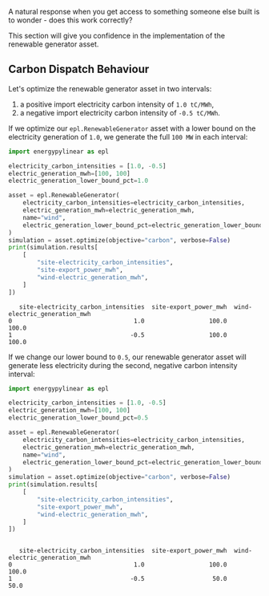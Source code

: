 A natural response when you get access to something someone else built is to wonder - does this work correctly?

This section will give you confidence in the implementation of the renewable generator asset.

## Carbon Dispatch Behaviour

Let's optimize the renewable generator asset in two intervals:

1. a positive import electricity carbon intensity of `1.0 tC/MWh`,
2. a negative import electricity carbon intensity of `-0.5 tC/MWh`.

If we optimize our `epl.RenewableGenerator` asset with a lower bound on the electricity generation of `1.0`, we generate the full `100 MW` in each interval:

```python
import energypylinear as epl

electricity_carbon_intensities = [1.0, -0.5]
electric_generation_mwh=[100, 100]
electric_generation_lower_bound_pct=1.0

asset = epl.RenewableGenerator(
    electricity_carbon_intensities=electricity_carbon_intensities,
    electric_generation_mwh=electric_generation_mwh,
    name="wind",
    electric_generation_lower_bound_pct=electric_generation_lower_bound_pct
)
simulation = asset.optimize(objective="carbon", verbose=False)
print(simulation.results[
    [
        "site-electricity_carbon_intensities",
        "site-export_power_mwh",
        "wind-electric_generation_mwh",
    ]
])
```

```
   site-electricity_carbon_intensities  site-export_power_mwh  wind-electric_generation_mwh
0                                  1.0                  100.0                         100.0
1                                 -0.5                  100.0                         100.0
```

If we change our lower bound to `0.5`, our renewable generator asset will generate less electricity during the second, negative carbon intensity interval:

```python
import energypylinear as epl

electricity_carbon_intensities = [1.0, -0.5]
electric_generation_mwh=[100, 100]
electric_generation_lower_bound_pct=0.5

asset = epl.RenewableGenerator(
    electricity_carbon_intensities=electricity_carbon_intensities,
    electric_generation_mwh=electric_generation_mwh,
    name="wind",
    electric_generation_lower_bound_pct=electric_generation_lower_bound_pct
)
simulation = asset.optimize(objective="carbon", verbose=False)
print(simulation.results[
    [
        "site-electricity_carbon_intensities",
        "site-export_power_mwh",
        "wind-electric_generation_mwh",
    ]
])
```

```

   site-electricity_carbon_intensities  site-export_power_mwh  wind-electric_generation_mwh
0                                  1.0                  100.0                         100.0
1                                 -0.5                   50.0                          50.0
```
